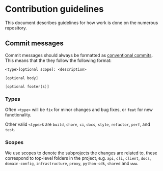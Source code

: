 Contribution guidelines
=======================

This document describes guidelines for how work is done on the numerous repository.

Commit messages
---------------

Commit messages should always be formatted as
[conventional commits](https://www.conventionalcommits.org/en/v1.0.0/). This means that
the they follow the following format:

    <type>[optional scope]: <description>

    [optional body]

    [optional footer(s)]


### Types

Often `<type>` will be `fix` for minor changes and bug fixes, or `feat` for new
functionality.

Other valid `<type>`s are `build`, `chore`, `ci`, `docs`, `style`, `refactor`,
`perf`, and `test`.


### Scopes

We use scopes to denote the subprojects the changes are related to, these correspond to
top-level folders in the project, e.g. `api`, `cli`, `client`, `docs`, `domain-config`,
`infrastructure`, `proxy`, `python-sdk`, `shared` and `www`.
